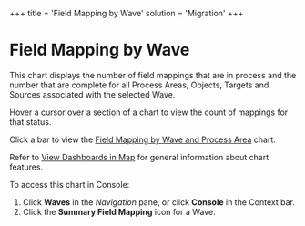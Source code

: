 +++
title = 'Field Mapping by Wave'
solution = 'Migration'
+++

# Field Mapping by Wave

This chart displays the number of field mappings that are in process and
the number that are complete for all Process Areas, Objects, Targets and
Sources associated with the selected Wave.

Hover a cursor over a section of a chart to view the count of mappings
for that status.

Click a bar to view the [Field Mapping by Wave and Process
Area](Field_Mapping_by_Wave_and_Process_Area) chart.

Refer to [View Dashboards in Map](View_Dashboards_in_Map) for
general information about chart features.

To access this chart in Console:

1.  Click <span style="font-weight: bold;">Waves</span> in the
    <span style="font-style: italic;">Navigation</span> pane, or click
    <span style="font-weight: bold;">Console</span> in the Context bar.
2.  Click the <span style="font-weight: bold;">Summary Field
    Mapping</span> icon for a Wave.
